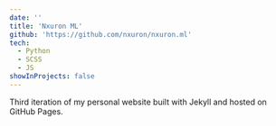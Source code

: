 ```yaml
---
date: ''
title: 'Nxuron ML'
github: 'https://github.com/nxuron/nxuron.ml'
tech:
  - Python
  - SCSS
  - JS
showInProjects: false
---
```


Third iteration of my personal website built with Jekyll and hosted on GitHub Pages.
